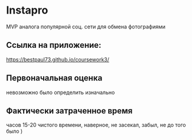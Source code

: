 # Instapro

MVP аналога популярной соц. сети для обмена фотографиями

## Ссылка на приложение:

https://bestpaul73.github.io/coursework3/

## Первоначальная оценка

невозможно было определить изначально

## Фактически затраченное время

часов 15-20 чистого времени, наверное, не засекал, забыл, не до того было  )

